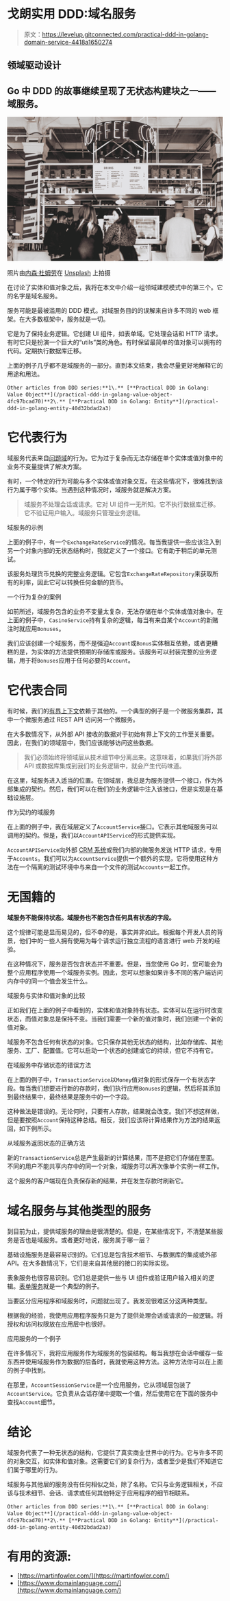 # 戈朗实用 DDD:域名服务

> 原文：<https://levelup.gitconnected.com/practical-ddd-in-golang-domain-service-4418a1650274>

## 领域驱动设计

## Go 中 DDD 的故事继续呈现了无状态构建块之一——域服务。

![](img/9000145ba867c4ff59f2469302e069e3.png)

照片由[内森·杜姆劳](https://unsplash.com/@nate_dumlao)在 [Unsplash](https://unsplash.com/?utm_source=medium&utm_medium=referral) 上拍摄

在讨论了实体和值对象之后，我将在本文中介绍一组领域建模模式中的第三个。它的名字是域名服务。

服务可能是最被滥用的 DDD 模式。对域服务目的的误解来自许多不同的 web 框架。在大多数框架中，服务就是一切。

它是为了保持业务逻辑。它创建 UI 组件，如表单域。它处理会话和 HTTP 请求。有时它只是扮演一个巨大的“utils”类的角色。有时保留最简单的值对象可以拥有的代码。定期执行数据库迁移。

上面的例子几乎都不是域服务的一部分。直到本文结束，我会尽量更好地解释它的用途和用法。

```
Other articles from DDD series:**1\.** [**Practical DDD in Golang: Value Object**](/practical-ddd-in-golang-value-object-4fc97bcad70)**2\.** [**Practical DDD in Golang: Entity**](/practical-ddd-in-golang-entity-40d32bdad2a3)
```

# 它代表行为

域服务代表来自[问题域](https://www.definitions.net/definition/problem+domain)的行为。它为过于复杂而无法存储在单个实体或值对象中的业务不变量提供了解决方案。

有时，一个特定的行为可能与多个实体或值对象交互。在这些情况下，很难找到该行为属于哪个实体。当遇到这种情况时，域服务就是解决方案。

> 域服务不处理会话或请求。它对 UI 组件一无所知。它不执行数据库迁移。它不验证用户输入。域服务只管理业务逻辑。

域服务的示例

上面的例子中，有一个`ExchangeRateService`的情况。每当我提供一些应该注入到另一个对象内部的无状态结构时，我就定义了一个接口。它有助于稍后的单元测试。

该服务处理货币兑换的完整业务逻辑。它包含`ExchangeRateRepository`来获取所有的利率，因此它可以转换任何金额的货币。

一个行为复杂的案例

如前所述，域服务包含的业务不变量太复杂，无法存储在单个实体或值对象中。在上面的例子中，`CasinoService`持有复杂的逻辑，每当有来自某个`Account`的新赌注时就应用`Bonuses`。

我们应该创建一个域服务，而不是强迫`Account`或`Bonus`实体相互依赖，或者更糟糕的是，为实体的方法提供预期的存储库或服务。该服务可以封装完整的业务逻辑，用于将`Bonuses`应用于任何必要的`Account`。

# 它代表合同

有时候，我们的[有界上下文](https://martinfowler.com/bliki/BoundedContext.html)依赖于其他的。一个典型的例子是一个微服务集群，其中一个微服务通过 REST API 访问另一个微服务。

在大多数情况下，从外部 API 接收的数据对于初始有界上下文的工作至关重要。因此，在我们的领域层中，我们应该能够访问这些数据。

> 我们必须始终将领域层从技术细节中分离出来。这意味着，如果我们将外部 API 或数据库集成到我们的业务逻辑中，就会产生代码味道。

在这里，域服务进入适当的位置。在领域层，我总是为服务提供一个接口，作为外部集成的契约。然后，我们可以在我们的业务逻辑中注入该接口，但是实现是在基础设施层。

作为契约的域服务

在上面的例子中，我在域层定义了`AccountService`接口。它表示其他域服务可以调用的契约。但是，我们以`AccountAPIService`的形式提供实现。

`AccountAPIService`向外部 [CRM 系统](https://financesonline.com/what-are-examples-of-crm-different-tool-types-you-should-know-about/)或我们内部的微服务发送 HTTP 请求，专用于`Accounts`。我们可以为`AccountService`提供一个额外的实现，它将使用这种方法在一个隔离的测试环境中与来自一个文件的测试`Accounts`一起工作。

# 无国籍的

**域服务不能保持状态。域服务也不能包含任何具有状态的字段。**

这个规律可能是显而易见的，但不幸的是，事实并非如此。根据每个开发人员的背景，他们中的一些人拥有使用为每个请求运行独立流程的语言进行 web 开发的经验。

在这种情况下，服务是否包含状态并不重要。但是，当您使用 Go 时，您可能会为整个应用程序使用一个域服务实例。因此，您可以想象如果许多不同的客户端访问内存中的同一个值会发生什么。

域服务与实体和值对象的比较

正如我们在上面的例子中看到的，实体和值对象持有状态。实体可以在运行时改变状态，而值对象总是保持不变。当我们需要一个新的值对象时，我们创建一个新的值对象。

域服务不包含任何有状态的对象。它只保存其他无状态的结构，比如存储库、其他服务、工厂、配置值。它可以启动一个状态的创建或它的持续，但它不持有它。

在域服务中存储状态的错误方法

在上面的例子中，`TransactionService`以`Money`值对象的形式保存一个有状态字段。每当我们想要进行新的存款时，我们执行应用`Bonuses`的逻辑，然后将其添加到最终结果中，最终结果是服务中的一个字段。

这种做法是错误的。无论何时，只要有人存款，结果就会改变。我们不想这样做，但是要按照`Account`保持这种总结。相反，我们应该将计算结果作为方法的结果返回，如下例所示。

从域服务返回状态的正确方法

新的`TransactionService`总是产生最新的计算结果，而不是把它们存储在里面。不同的用户不能共享内存中的同一个对象，域服务可以再次像单个实例一样工作。

这个服务的客户端现在负责保存新的结果，并在发生存款时刷新它。

# 域名服务与其他类型的服务

到目前为止，提供域服务的理由是很清楚的。但是，在某些情况下，不清楚某些服务是否也是域服务。或者更好地说，服务属于哪一层？

基础设施服务是最容易识别的。它们总是包含技术细节、与数据库的集成或外部 API。在大多数情况下，它们是来自其他层的接口的实际实现。

表象服务也很容易识别。它们总是提供一些与 UI 组件或验证用户输入相关的逻辑。[表单服务](https://symfony.com/doc/current/forms.html)就是一个典型的例子。

当要区分应用程序和域服务时，问题就出现了。我发现很难区分这两种类型。

根据我的经验，我使用应用程序服务只是为了提供处理会话或请求的一般逻辑。将授权和访问权限放在应用层中也很好。

应用服务的一个例子

在许多情况下，我将应用服务作为域服务的包装结构。每当我想在会话中缓存一些东西并使用域服务作为数据的后备时，我就使用这种方法。这种方法你可以在上面的例子中找到。

在那里，`AccountSessionService`是一个应用服务，它从领域层包装了`AccountService`。它负责从会话存储中提取一个值，然后使用它在下面的服务中查找`Account`细节。

# 结论

域服务代表了一种无状态的结构，它提供了真实商业世界中的行为。它与许多不同的对象交互，如实体和值对象。这需要它们的复杂行为，或者至少是我们不知道它们属于哪里的行为。

域服务与其他层的服务没有任何相似之处，除了名称。它只与业务逻辑相关，不应该与技术细节、会话、请求或任何其他特定于应用程序的细节相联系。

```
Other articles from DDD series:**1\.** [**Practical DDD in Golang: Value Object**](/practical-ddd-in-golang-value-object-4fc97bcad70)**2\.** [**Practical DDD in Golang: Entity**](/practical-ddd-in-golang-entity-40d32bdad2a3)
```

# 有用的资源:

*   [https://martinfowler.com/](https://martinfowler.com/)
*   [https://www.domainlanguage.com/](https://www.domainlanguage.com/)